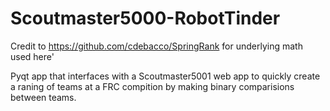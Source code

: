 # Scoutmaster5000-RobotTinder
 
Credit to https://github.com/cdebacco/SpringRank for underlying math used here'

Pyqt app that interfaces with a Scoutmaster5001 web app to quickly create a raning of teams at a FRC compition by making binary comparisions between teams.
